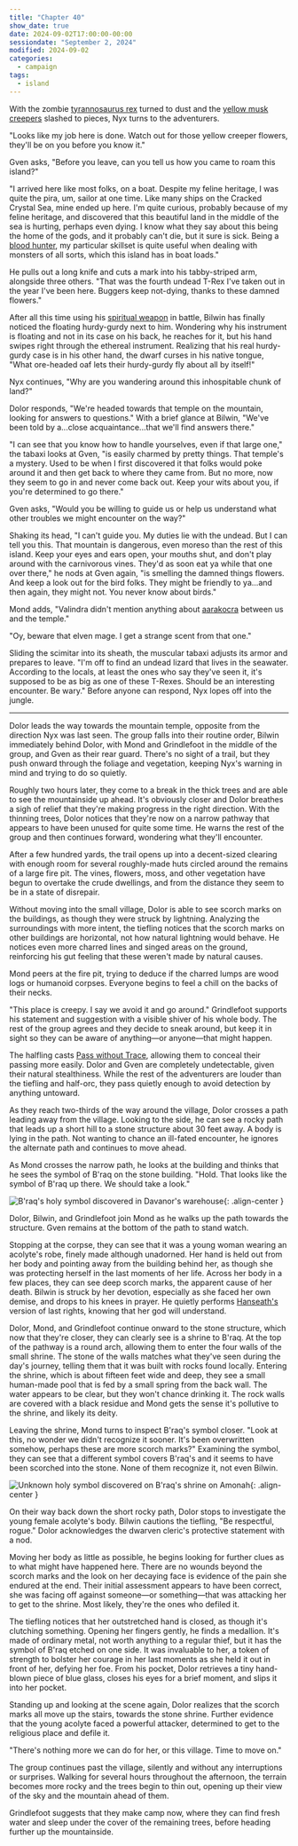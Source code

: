 ```yaml
---
title: "Chapter 40"
show_date: true
date: 2024-09-02T17:00:00-00:00
sessiondate: "September 2, 2024"
modified: 2024-09-02
categories:
  - campaign
tags:
  - island
---
```


With the zombie [tyrannosaurus rex](https://www.dndbeyond.com/monsters/17041-tyrannosaurus-rex)
turned to dust and the [yellow musk creepers](https://forgottenrealms.fandom.com/wiki/Yellow_musk_creeper)
slashed to pieces, Nyx turns to the adventurers.

"Looks like my job here is done. Watch out for those yellow creeper flowers, they'll be on
you before you know it." 

Gven asks, "Before you leave, can you tell us how you came to roam this island?"

"I arrived here like most folks, on a boat. Despite my feline heritage, I was quite the pira, um,
sailor at one time. Like many ships on the Cracked Crystal Sea, mine ended up here. I'm quite curious,
probably because of my feline heritage, and discovered that this beautiful land in the middle of the
sea is hurting, perhaps even dying. I know what they say about this being the home of the gods,
and it probably can't die, but it sure is sick. Being a
[blood hunter](https://www.dndbeyond.com/classes/357975-blood-hunter), my particular skillset is
quite useful when dealing with monsters of all sorts, which this island has in boat loads."

He pulls out a long knife and cuts a mark into his tabby-striped arm, alongside three others. "That
was the fourth undead T-Rex I've taken out in the year I've been here. Buggers keep not-dying, thanks
to these damned flowers."

After all this time using his [spiritual weapon](https://www.dndbeyond.com/spells/2263-spiritual-weapon)
in battle, Bilwin has finally noticed the floating hurdy-gurdy next to him. Wondering why his
instrument is floating and not in its case on his back, he reaches for it, but his hand swipes
right through the ethereal instrument. Realizing that his real hurdy-gurdy case is in his other
hand, the dwarf curses in his native tongue, "What ore-headed oaf lets their hurdy-gurdy fly about
all by itself!"

Nyx continues, "Why are you wandering around this inhospitable chunk of land?"

Dolor responds, "We're headed towards that temple on the mountain, looking for answers to questions."
With a brief glance at Bilwin, "We've been told by a...close acquaintance...that we'll find answers
there."

"I can see that you know how to handle yourselves, even if that large one," the tabaxi looks at
Gven, "is easily charmed by pretty things. That temple's a mystery. Used to be when I first discovered
it that folks would poke around it and then get back to where they came from. But no more, now
they seem to go in and never come back out. Keep your wits about you, if you're determined to go
there."

Gven asks, "Would you be willing to guide us or help us understand what other troubles we might
encounter on the way?"

Shaking its head, "I can't guide you. My duties lie with the undead. But I can tell you this.
That mountain is dangerous, even moreso than the rest of this island. Keep your eyes and ears open,
your mouths shut, and don't play around with the carnivorous vines. They'd as soon eat ya while
that one over there," he nods at Gven again, "is smelling the damned things flowers. And keep a
look out for the bird folks. They might be friendly to ya...and then again, they might not. You
never know about birds."

Mond adds, "Valindra didn't mention anything about [aarakocra](https://www.dndbeyond.com/races/4-aarakocra)
between us and the temple."

"Oy, beware that elven mage. I get a strange scent from that one."

Sliding the scimitar into its sheath, the muscular tabaxi adjusts its armor and prepares to
leave. "I'm off to find an undead lizard that lives in the seawater. According to the locals,
at least the ones who say they've seen it, it's supposed to be as big as one of these T-Rexes.
Should be an interesting encounter. Be wary." Before anyone can respond, Nyx lopes off into the
jungle.

---

Dolor leads the way towards the mountain temple, opposite from the direction Nyx was last seen.
The group falls into their routine order, Bilwin immediately behind Dolor, with Mond and Grindlefoot
in the middle of the group, and Gven as their rear guard. There's no sight of a trail, but they
push onward through the foliage and vegetation, keeping Nyx's warning in mind and trying to do
so quietly.

Roughly two hours later, they come to a break in the thick trees and are able to see the mountainside
up ahead. It's obviously closer and Dolor breathes a sigh of relief that they're making
progress in the right direction. With the thinning trees, Dolor notices that they're now on a
narrow pathway that appears to have been unused for quite some time. He warns the rest of the
group and then continues forward, wondering what they'll encounter.

After a few hundred yards, the trail opens up into a decent-sized clearing with enough room
for several roughly-made huts circled around the remains of a large fire pit. The vines, flowers,
moss, and other vegetation have begun to overtake the crude dwellings, and from the distance they
seem to be in a state of disrepair.

Without moving into the small village, Dolor is able to see scorch marks on the buildings, as
though they were struck by lightning. Analyzing the surroundings with more intent, the tiefling
notices that the scorch marks on other buildings are horizontal, not how natural lightning would
behave. He notices even more charred lines and singed areas on the ground, reinforcing his gut
feeling that these weren't made by natural causes.

Mond peers at the fire pit, trying to deduce if the charred lumps are wood logs or humanoid
corpses. Everyone begins to feel a chill on the backs of their necks.

"This place is creepy. I say we avoid it and go around." Grindlefoot supports his statement and
suggestion with a visible shiver of his whole body. The rest of the group agrees and they
decide to sneak around, but keep it in sight so they can be aware of anything—or anyone—that
might happen.

The halfling casts [Pass without Trace](https://www.dndbeyond.com/spells/2618849-pass-without-trace),
allowing them to conceal their passing more easily. Dolor and Gven are completely undetectable,
given their natural stealthiness. While the rest of the adventurers are louder than the tiefling
and half-orc, they pass quietly enough to avoid detection by anything untoward.

As they reach two-thirds of the way around the village, Dolor crosses a path leading away from
the village. Looking to the side, he can see a rocky path that leads up a short hill to a stone
structure about 30 feet away. A body is lying in the path. Not wanting to chance an ill-fated
encounter, he ignores the alternate path and continues to move ahead.

As Mond crosses the narrow path, he looks at the building and thinks that he sees the symbol of
B'raq on the stone building. "Hold. That looks like the symbol of B'raq up there. We should take
a look."

![B'raq's holy symbol discovered in Davanor's warehouse](/dnd/assets/images/ch28-holy-symbol-Braq.png){: .align-center }

Dolor, Bilwin, and Grindlefoot join Mond as he walks up the path towards the structure. Gven remains
at the bottom of the path to stand watch.

Stopping at the corpse, they can see that it was a young woman wearing an acolyte's robe, finely
made although unadorned. Her hand is held out from her body and pointing away from the building
behind her, as though she was protecting herself in the last moments of her life. Across her body in
a few places, they can see deep scorch marks, the apparent cause of her death. Bilwin is struck
by her devotion, especially as she faced her own demise, and drops to his knees in prayer. He
quietly performs [Hanseath's](https://forgottenrealms.fandom.com/wiki/Hanseath) version of last
rights, knowing that her god will understand.

Dolor, Mond, and Grindlefoot continue onward to the stone structure, which now that they're closer,
they can clearly see is a shrine to B'raq. At the top of the pathway is a round arch, allowing them
to enter the four walls of the small shrine. The stone of the walls matches what they've seen during
the day's journey, telling them that it was built with rocks found locally. Entering the shrine, which
is about fifteen feet wide and deep, they see a small human-made pool that is fed by a small spring from
the back wall. The water appears to be clear, but they won't chance drinking it. The rock walls are
covered with a black residue and Mond gets the sense it's pollutive to the shrine, and likely its
deity.

Leaving the shrine, Mond turns to inspect B'raq's symbol closer. "Look at this, no wonder we didn't
recognize it sooner. It's been overwritten somehow, perhaps these are more scorch marks?" Examining
the symbol, they can see that a different symbol covers B'raq's and it seems to have been scorched
into the stone. None of them recognize it, not even Bilwin.

![Unknown holy symbol discovered on B'raq's shrine on Amonah](/dnd/assets/images/ch40-holy-symbol-unknown.png){: .align-center }

<!-- Symbol found marked over B'raq's symbol on the shrine in Amonah

      |             |
      |   |     |   |
    _ | _ | ___ | _ |_
  /          |         \
             |
             |
            ***
         **     **
         **     **
            ***

-->

On their way back down the short rocky path, Dolor stops to investigate the young female acolyte's
body. Bilwin cautions the tiefling, "Be respectful, rogue." Dolor acknowledges the dwarven cleric's
protective statement with a nod.

Moving her body as little as possible, he begins looking for further clues as to what might have happened
here. There are no wounds beyond the scorch marks and the look on her decaying face is evidence of the
pain she endured at the end. Their initial assessment appears to have been correct, she was facing off
against someone—or something—that was attacking her to get to the shrine. Most likely, they're the ones
who defiled it. 

The tiefling notices that her outstretched hand is closed, as though it's clutching something. Opening
her fingers gently, he finds a medallion. It's made of ordinary metal, not worth anything to a regular
thief, but it has the symbol of B'raq etched on one side. It was invaluable to her, a token of strength
to bolster her courage in her last moments as she held it out in front of her, defying her foe. From his
pocket, Dolor retrieves a tiny hand-blown piece of blue glass, closes his eyes for a brief moment, and
slips it into her pocket.

Standing up and looking at the scene again, Dolor realizes that the scorch marks all move up the stairs,
towards the stone shrine. Further evidence that the young acolyte faced a powerful attacker, determined
to get to the religious place and defile it.

"There's nothing more we can do for her, or this village. Time to move on."

The group continues past the village, silently and without any interruptions or surprises. Walking
for several hours throughout the afternoon, the terrain becomes more rocky and the trees begin to
thin out, opening up their view of the sky and the mountain ahead of them.

Grindlefoot suggests that they make camp now, where they can find fresh water and sleep under the
cover of the remaining trees, before heading further up the mountainside.

<!-- Rolls before the long rest
  Gven = nat 20
  Mond = 19
-->

<!-- NOTES -->

<!-- em dash: — | Mac kebyoard shortcut = Option + Shift + Dash (-) -->
<!-- https://oatcookies.neocities.org/dndmoney to convert copper, silver, gold, and more into CP -->
<!-- Frequently used links:
  [Barbarian rage](https://www.thegamer.com/dungeons-dragons-dnd-barbarian-rage-explained-guide/)
  [Bardic inspiration](https://www.dndbeyond.com/classes/1-bard#BardicInspiration-75)
  [Chaos Bolt](https://www.dndbeyond.com/spells/14761-chaos-bolt)
  [Hanseath](https://forgottenrealms.fandom.com/wiki/Hanseath)
  [Hellish Rebuke](https://www.dndbeyond.com/spells/hellish-rebuke)
  [hurdy-gurdy](https://en.wikipedia.org/wiki/Hurdy-gurdy)
  [Mind Spike](http://dnd5e.wikidot.com/spell:mind-spike)
  [Shillelagh](https://www.dndbeyond.com/spells/2249-shillelagh)
  [Spiritual Weapon](https://www.dndbeyond.com/spells/2263-spiritual-weapon)
  [Wild Shape](https://www.dndbeyond.com/posts/635-druid-101-wild-shape-guide)
-->
<!--
  Lists of spells for the classes:
    - Bard spells: https://www.dndbeyond.com/spells/class/1-bard
    - Cleric spells: https://www.dndbeyond.com/spells/class/cleric 
    - Druid spells: https://www.dndbeyond.com/spells/class/druid
    - Sorcerer spells: https://www.dndbeyond.com/spells/class/sorcerer
  Monsters: https://www.dndbeyond.com/monsters
  Damage types: https://www.wargamer.com/dnd/damage-types
  Luck (Bilwin): http://dnd5e.wikidot.com/feat:lucky
-->
<!-- Directions on a boat:
  Port = left side
  Starboard = right side
  Bow = front
  Aft = back (inside the ship, on board)
  Stern = back (outside, offboard)
-->
